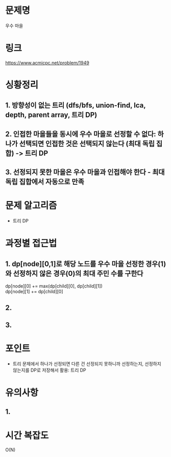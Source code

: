 # 문제명
우수 마을

# 링크
https://www.acmicpc.net/problem/1949

# 싱황정리
## 1. 방향성이 없는 트리 (dfs/bfs, union-find, lca, depth, parent array, 트리 DP)
## 2. 인접한 마을들을 동시에 우수 마을로 선정할 수 없다: 하나가 선택되면 인접한 것은 선택되지 않는다 (최대 독립 집합) -> 트리 DP
## 3. 선정되지 못한 마을은 우수 마을과 인접해야 한다 - 최대 독립 집합에서 자동으로 만족

# 문제 알고리즘
- 트리 DP

# 과정별 접근법
## 1. dp[node][0,1]로 해당 노드를 우수 마을 선정한 경우(1)와 선정하지 않은 경우(0)의 최대 주민 수를 구한다
dp[node][0] += max(dp[child][0], dp[child][1])  
dp[node][1] += dp[child][0]
## 2. 
## 3. 

# 포인트
- 트리 문제에서 하나가 선정되면 다른 건 선정되지 못하니까 선정하는지, 선정하지 않는지를 DP로 저장해서 활용: 트리 DP

# 유의사항
## 1. 

# 시간 복잡도
O(N)